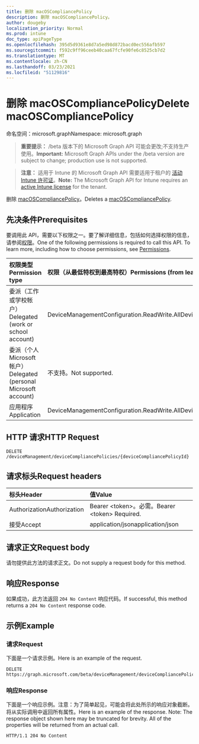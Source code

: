 ```yaml
---
title: 删除 macOSCompliancePolicy
description: 删除 macOSCompliancePolicy。
author: dougeby
localization_priority: Normal
ms.prod: intune
doc_type: apiPageType
ms.openlocfilehash: 395d5d9361e8d7a5ed98d872bacd0ec556afb597
ms.sourcegitcommit: f592c9ff96ceeb40caa67fcfe90fe6c8525cb7d2
ms.translationtype: MT
ms.contentlocale: zh-CN
ms.lasthandoff: 03/23/2021
ms.locfileid: "51129816"
---
```

# <a name="delete-macoscompliancepolicy"></a><span data-ttu-id="4e1fe-103">删除 macOSCompliancePolicy</span><span class="sxs-lookup"><span data-stu-id="4e1fe-103">Delete macOSCompliancePolicy</span></span>

<span data-ttu-id="4e1fe-104">命名空间：microsoft.graph</span><span class="sxs-lookup"><span data-stu-id="4e1fe-104">Namespace: microsoft.graph</span></span>

> <span data-ttu-id="4e1fe-105">**重要提示：** /beta 版本下的 Microsoft Graph API 可能会更改;不支持生产使用。</span><span class="sxs-lookup"><span data-stu-id="4e1fe-105">**Important:** Microsoft Graph APIs under the /beta version are subject to change; production use is not supported.</span></span>

> <span data-ttu-id="4e1fe-106">**注意：** 适用于 Intune 的 Microsoft Graph API 需要适用于租户的 [活动 Intune 许可证](https://go.microsoft.com/fwlink/?linkid=839381)。</span><span class="sxs-lookup"><span data-stu-id="4e1fe-106">**Note:** The Microsoft Graph API for Intune requires an [active Intune license](https://go.microsoft.com/fwlink/?linkid=839381) for the tenant.</span></span>

<span data-ttu-id="4e1fe-107">删除 [macOSCompliancePolicy](../resources/intune-deviceconfig-macoscompliancepolicy.md)。</span><span class="sxs-lookup"><span data-stu-id="4e1fe-107">Deletes a [macOSCompliancePolicy](../resources/intune-deviceconfig-macoscompliancepolicy.md).</span></span>

## <a name="prerequisites"></a><span data-ttu-id="4e1fe-108">先决条件</span><span class="sxs-lookup"><span data-stu-id="4e1fe-108">Prerequisites</span></span>
<span data-ttu-id="4e1fe-p101">要调用此 API，需要以下权限之一。要了解详细信息，包括如何选择权限的信息，请参阅[权限](/graph/permissions-reference)。</span><span class="sxs-lookup"><span data-stu-id="4e1fe-p101">One of the following permissions is required to call this API. To learn more, including how to choose permissions, see [Permissions](/graph/permissions-reference).</span></span>

|<span data-ttu-id="4e1fe-111">权限类型</span><span class="sxs-lookup"><span data-stu-id="4e1fe-111">Permission type</span></span>|<span data-ttu-id="4e1fe-112">权限（从最低特权到最高特权）</span><span class="sxs-lookup"><span data-stu-id="4e1fe-112">Permissions (from least to most privileged)</span></span>|
|:---|:---|
|<span data-ttu-id="4e1fe-113">委派（工作或学校帐户）</span><span class="sxs-lookup"><span data-stu-id="4e1fe-113">Delegated (work or school account)</span></span>|<span data-ttu-id="4e1fe-114">DeviceManagementConfiguration.ReadWrite.All</span><span class="sxs-lookup"><span data-stu-id="4e1fe-114">DeviceManagementConfiguration.ReadWrite.All</span></span>|
|<span data-ttu-id="4e1fe-115">委派（个人 Microsoft 帐户）</span><span class="sxs-lookup"><span data-stu-id="4e1fe-115">Delegated (personal Microsoft account)</span></span>|<span data-ttu-id="4e1fe-116">不支持。</span><span class="sxs-lookup"><span data-stu-id="4e1fe-116">Not supported.</span></span>|
|<span data-ttu-id="4e1fe-117">应用程序</span><span class="sxs-lookup"><span data-stu-id="4e1fe-117">Application</span></span>|<span data-ttu-id="4e1fe-118">DeviceManagementConfiguration.ReadWrite.All</span><span class="sxs-lookup"><span data-stu-id="4e1fe-118">DeviceManagementConfiguration.ReadWrite.All</span></span>|

## <a name="http-request"></a><span data-ttu-id="4e1fe-119">HTTP 请求</span><span class="sxs-lookup"><span data-stu-id="4e1fe-119">HTTP Request</span></span>
<!-- {
  "blockType": "ignored"
}
-->
``` http
DELETE /deviceManagement/deviceCompliancePolicies/{deviceCompliancePolicyId}
```

## <a name="request-headers"></a><span data-ttu-id="4e1fe-120">请求标头</span><span class="sxs-lookup"><span data-stu-id="4e1fe-120">Request headers</span></span>
|<span data-ttu-id="4e1fe-121">标头</span><span class="sxs-lookup"><span data-stu-id="4e1fe-121">Header</span></span>|<span data-ttu-id="4e1fe-122">值</span><span class="sxs-lookup"><span data-stu-id="4e1fe-122">Value</span></span>|
|:---|:---|
|<span data-ttu-id="4e1fe-123">Authorization</span><span class="sxs-lookup"><span data-stu-id="4e1fe-123">Authorization</span></span>|<span data-ttu-id="4e1fe-124">Bearer &lt;token&gt;。必需。</span><span class="sxs-lookup"><span data-stu-id="4e1fe-124">Bearer &lt;token&gt; Required.</span></span>|
|<span data-ttu-id="4e1fe-125">接受</span><span class="sxs-lookup"><span data-stu-id="4e1fe-125">Accept</span></span>|<span data-ttu-id="4e1fe-126">application/json</span><span class="sxs-lookup"><span data-stu-id="4e1fe-126">application/json</span></span>|

## <a name="request-body"></a><span data-ttu-id="4e1fe-127">请求正文</span><span class="sxs-lookup"><span data-stu-id="4e1fe-127">Request body</span></span>
<span data-ttu-id="4e1fe-128">请勿提供此方法的请求正文。</span><span class="sxs-lookup"><span data-stu-id="4e1fe-128">Do not supply a request body for this method.</span></span>

## <a name="response"></a><span data-ttu-id="4e1fe-129">响应</span><span class="sxs-lookup"><span data-stu-id="4e1fe-129">Response</span></span>
<span data-ttu-id="4e1fe-130">如果成功，此方法返回 `204 No Content` 响应代码。</span><span class="sxs-lookup"><span data-stu-id="4e1fe-130">If successful, this method returns a `204 No Content` response code.</span></span>

## <a name="example"></a><span data-ttu-id="4e1fe-131">示例</span><span class="sxs-lookup"><span data-stu-id="4e1fe-131">Example</span></span>

### <a name="request"></a><span data-ttu-id="4e1fe-132">请求</span><span class="sxs-lookup"><span data-stu-id="4e1fe-132">Request</span></span>
<span data-ttu-id="4e1fe-133">下面是一个请求示例。</span><span class="sxs-lookup"><span data-stu-id="4e1fe-133">Here is an example of the request.</span></span>
``` http
DELETE https://graph.microsoft.com/beta/deviceManagement/deviceCompliancePolicies/{deviceCompliancePolicyId}
```

### <a name="response"></a><span data-ttu-id="4e1fe-134">响应</span><span class="sxs-lookup"><span data-stu-id="4e1fe-134">Response</span></span>
<span data-ttu-id="4e1fe-p102">下面是一个响应示例。注意：为了简单起见，可能会将此处所示的响应对象截断。将从实际调用中返回所有属性。</span><span class="sxs-lookup"><span data-stu-id="4e1fe-p102">Here is an example of the response. Note: The response object shown here may be truncated for brevity. All of the properties will be returned from an actual call.</span></span>
``` http
HTTP/1.1 204 No Content
```




